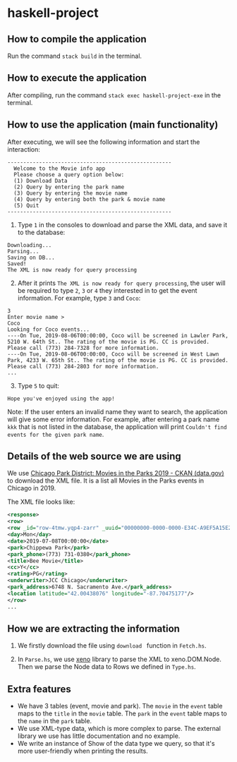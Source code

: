 # haskell-project

## How to compile the application

Run the command `stack build` in the terminal.

## How to execute the application

After compiling, run the command `stack exec haskell-project-exe` in the terminal.

## How to use the application (main functionality)

After executing, we will see the following information and start the interaction:

```
----------------------------------------------------
  Welcome to the Movie info app
  Please choose a query option below:
  (1) Download Data
  (2) Query by entering the park name
  (3) Query by entering the movie name
  (4) Query by entering both the park & movie name
  (5) Quit
----------------------------------------------------
```

1. Type `1` in the consoles to download and parse the XML data, and save it to the database:

```
Downloading...
Parsing...
Saving on DB...
Saved!
The XML is now ready for query processing
```

2. After it prints `The XML is now ready for query processing`, the user will be required to type `2`, `3` or `4` they interested in to get the event information. For example, type `3` and `Coco`:

```
3
Enter movie name > 
Coco
Looking for Coco events...
----On Tue, 2019-08-06T00:00:00, Coco will be screened in Lawler Park, 5210 W. 64th St.. The rating of the movie is PG. CC is provided. Please call (773) 284-7328 for more information.
----On Tue, 2019-08-06T00:00:00, Coco will be screened in West Lawn Park, 4233 W. 65th St.. The rating of the movie is PG. CC is provided. Please call (773) 284-2803 for more information.
...
```

3. Type `5` to quit:

```
Hope you've enjoyed using the app!
```

Note: If the user enters an invalid name they want to search, the application will give some error information. For example, after entering a park name `kkk` that is not listed in the database, the application will print `Couldn't find events for the given park name`.

## Details of the web source we are using

We use [Chicago Park District: Movies in the Parks 2019 - CKAN (data.gov)](https://catalog.data.gov/dataset/chicago-park-district-movies-in-the-parks-2019) to download the XML file. It is a list all Movies in the Parks events in Chicago in 2019.

The XML file looks like:

```xml
<response>
<row>
<row _id="row-4tmw.yqp4-zarr" _uuid="00000000-0000-0000-E34C-A9EF5A15E2DE" _position="0" _address="https://data.cityofchicago.org/resource/_7piw-z6r6/row-4tmw.yqp4-zarr">
<day>Mon</day>
<date>2019-07-08T00:00:00</date>
<park>Chippewa Park</park>
<park_phone>(773) 731-0380</park_phone>
<title>Bee Movie</title>
<cc>Y</cc>
<rating>PG</rating>
<underwriter>JCC Chicago</underwriter>
<park_address>6748 N. Sacramento Ave.</park_address>
<location latitude="42.00438076" longitude="-87.70475177"/>
</row>
...
```

## How we are extracting the information

1. We firstly download the file using `download ` function in `Fetch.hs`. 

2. In `Parse.hs`, we use [xeno](https://hackage.haskell.org/package/xeno) library to parse the XML to xeno.DOM.Node. Then we parse the Node data to Rows we defined in `Type.hs`.

## Extra features

- We have 3 tables (event, movie and park). The `movie` in the `event` table maps to the `title` in the `movie` table. The `park` in the `event` table maps to the `name` in the `park` table.
- We use XML-type data, which is more complex to parse. The external library we use has little documentation and no example.
- We write an instance of Show of the data type we query, so that it's more user-friendly when printing the results.

